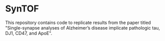 # SynTOF
This repository contains code to replicate results from the paper titled "Single-synapse analyses of Alzheimer’s disease implicate pathologic tau, DJ1, CD47, and ApoE".
